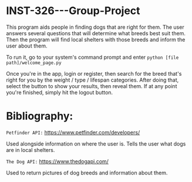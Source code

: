 # INST-326---Group-Project

This program aids people in finding dogs that are right for them. The user answers several questions that will determine what breeds best suit them. Then the program will find local shelters with those breeds and inform the user about them.

To run it, go to your system's command prompt and enter ```python [file path]/welcome_page.py```

Once you're in the app, login or register, then search for the breed that's right for you by the weight / type / lifespan categories. After doing that, select the button to show your results, then reveal them. If at any point you're finished, simply hit the logout button.

# Bibliography:

```Petfinder API:``` https://www.petfinder.com/developers/

Used alongside information on where the user is. Tells the user what dogs are in local shelters.

```The Dog API:``` https://www.thedogapi.com/

Used to return pictures of dog breeds and information about them.
